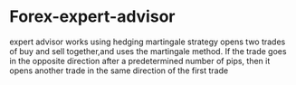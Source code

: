 # Forex-expert-advisor
expert advisor works using hedging martingale strategy 
opens two trades of buy and sell together,and uses the martingale method. 
If the trade goes in the opposite direction after a predetermined number of pips,
then it opens another trade in the same direction of the first trade
